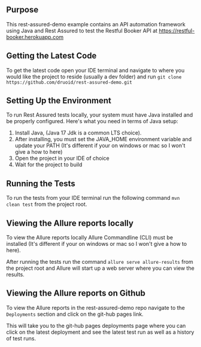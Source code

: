 ## Purpose

This rest-assured-demo example contains an API automation framework using Java and Rest Assured to test the Restful
Booker API at https://restful-booker.herokuapp.com

## Getting the Latest Code

To get the latest code open your IDE terminal and navigate to where you would like the project to reside (usually a dev folder) and run `git clone https://github.com/druoid/rest-assured-demo.git`

## Setting Up the Environment

To run Rest Assured tests locally, your system must have Java installed and be properly configured. Here's what you need in terms of Java setup:

1. Install Java, (Java 17 Jdk is a common LTS choice).
2. After installing, you must set the JAVA_HOME environment variable and update your PATH (It's different if your on windows or mac so I won't give a how to here)
4. Open the project in your IDE of choice  
5. Wait for the project to build

## Running the Tests

To run the tests from your IDE terminal run the following command `mvn clean test` from the project root.

## Viewing the Allure reports locally

To view the Allure reports locally Allure Commandline (CLI) must be installed (It's different if your on windows or mac so I won't give a how to here).  


After running the tests run the command `allure serve allure-results` from the project root and Allure will start up a web server where you can view the results.

## Viewing the Allure reports on Github

To view the Allure reports in the rest-assured-demo repo navigate to the `Deployments` section and click on the git-hub pages link. 

This will take you to the git-hub pages deployments page where you can click on the latest deployment and see the latest test run as well as a history of test runs.